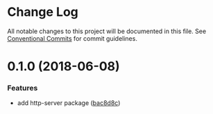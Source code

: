 # Change Log

All notable changes to this project will be documented in this file.
See [Conventional Commits](https://conventionalcommits.org) for commit guidelines.

<a name="0.1.0"></a>
# 0.1.0 (2018-06-08)


### Features

* add http-server package ([bac8d8c](https://github.com/strongloop/loopback-next/commit/bac8d8c))
